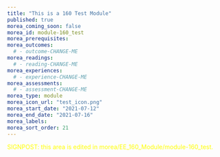 ```yaml
---
title: "This is a 160 Test Module"
published: true
morea_coming_soon: false
morea_id: module-160_test
morea_prerequisites:
morea_outcomes:
  # - outcome-CHANGE-ME
morea_readings:
  # - reading-CHANGE-ME
morea_experiences:
  # - experience-CHANGE-ME
morea_assessments:
  # - assessment-CHANGE-ME
morea_type: module
morea_icon_url: "test_icon.png"
morea_start_date: "2021-07-12"
morea_end_date: "2021-07-16"
morea_labels:
morea_sort_order: 21
---
```


<font color="yellow">SIGNPOST: this area is edited in morea/EE_160_Module/module-160_test.</font>

